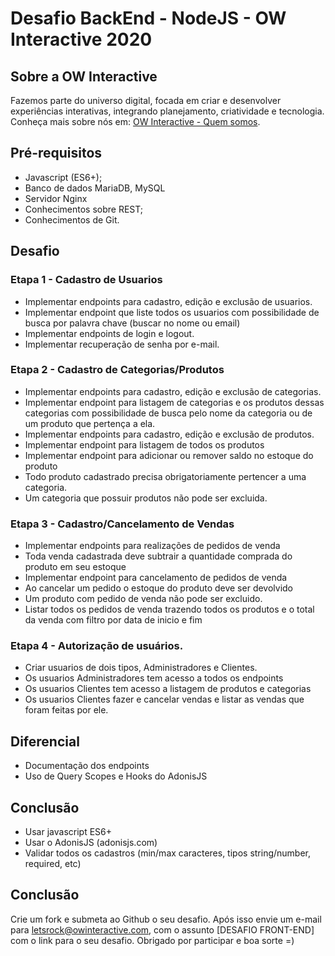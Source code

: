 # Desafio BackEnd - NodeJS - OW Interactive 2020

## Sobre a OW Interactive

Fazemos parte do universo digital, focada em criar e desenvolver experiências interativas, integrando planejamento, criatividade e tecnologia. Conheça mais sobre nós em: [OW Interactive - Quem somos](http://www.owinteractive.com/quem-somos/).

## Pré-requisitos

- Javascript (ES6+);
- Banco de dados MariaDB, MySQL
- Servidor Nginx
- Conhecimentos sobre REST;
- Conhecimentos de Git.

## Desafio

### Etapa 1 - Cadastro de Usuarios

- Implementar endpoints para cadastro, edição e exclusão de usuarios.
- Implementar endpoint que liste todos os usuarios com possibilidade de busca por palavra chave (buscar no nome ou email)
- Implementar endpoints de login e logout.
- Implementar recuperação de senha por e-mail.

### Etapa 2 - Cadastro de Categorias/Produtos

- Implementar endpoints para cadastro, edição e exclusão de categorias.
- Implementar endpoint para listagem de categorias e os produtos dessas categorias com possibilidade de busca pelo nome da categoria ou de um produto que pertença a ela.
- Implementar endpoints para cadastro, edição e exclusão de produtos.
- Implementar endpoint para listagem de todos os produtos
- Implementar endpoint para adicionar ou remover saldo no estoque do produto
- Todo produto cadastrado precisa obrigatoriamente pertencer a uma categoria.
- Um categoria que possuir produtos não pode ser excluida.

### Etapa 3 - Cadastro/Cancelamento de Vendas

- Implementar endpoints para realizações de pedidos de venda
- Toda venda cadastrada deve subtrair a quantidade comprada do produto em seu estoque
- Implementar endpoint para cancelamento de pedidos de venda
- Ao cancelar um pedido o estoque do produto deve ser devolvido
- Um produto com pedido de venda não pode ser excluido.
- Listar todos os pedidos de venda trazendo todos os produtos e o total da venda com filtro por data de inicio e fim

### Etapa 4 - Autorização de usuários.

- Criar usuarios de dois tipos, Administradores e Clientes.
- Os usuarios Administradores tem acesso a todos os endpoints
- Os usuarios Clientes tem acesso a listagem de produtos e categorias
- Os usuarios Clientes fazer e cancelar vendas e listar as vendas que foram feitas por ele.

## Diferencial

- Documentação dos endpoints
- Uso de Query Scopes e Hooks do AdonisJS

## Conclusão

- Usar javascript ES6+
- Usar o AdonisJS (adonisjs.com)
- Validar todos os cadastros (min/max caracteres, tipos string/number, required, etc)

## Conclusão

Crie um fork e submeta ao Github o seu desafio. Após isso envie um e-mail para [letsrock@owinteractive.com](mailto:letsrock@owinteractive.com), com o assunto [DESAFIO FRONT-END] com o link para o seu desafio. Obrigado por participar e boa sorte =)
